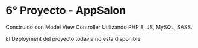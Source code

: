 # 6° Proyecto - AppSalon
Construido con Model View Controller
Utilizando PHP 8, JS, MySQL, SASS.

El Deployment del proyecto todavia no esta disponible
